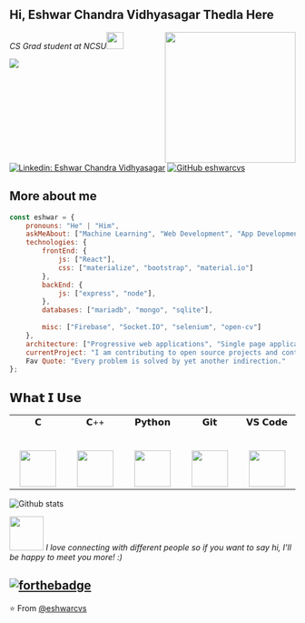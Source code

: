 <h2> Hi, Eshwar Chandra Vidhyasagar Thedla Here</h2>
<img align='right' src="https://media.giphy.com/media/M9gbBd9nbDrOTu1Mqx/giphy.gif" width="230">
<p><em>CS Grad student at NCSU<img src="https://media.giphy.com/media/WUlplcMpOCEmTGBtBW/giphy.gif" width="30"> 
</em></p>

[![](https://img.shields.io/badge/Gmail-thedlaeshwar@gmail.com-red)](mailto:thedlaeshwar@gmail.com)
[![Linkedin: Eshwar Chandra Vidhyasagar](https://img.shields.io/badge/-eshwar-blue?style=flat-square&logo=Linkedin&logoColor=white&link=https://www.linkedin.com/in/eshwarchandravidhyasagar/)](https://www.linkedin.com/in/eshwarchandravidhyasagar/)
[![GitHub eshwarcvs](https://img.shields.io/github/followers/eshwarcvs?label=follow&style=social)](https://github.com/EshwarCVS)

## More about me  

```javascript
const eshwar = {
    pronouns: "He" | "Him",
    askMeAbout: ["Machine Learning", "Web Development", "App Development"],
    technologies: {
        frontEnd: {
            js: ["React"],
            css: ["materialize", "bootstrap", "material.io"]
        },
        backEnd: {
            js: ["express", "node"],
        },
        databases: ["mariadb", "mongo", "sqlite"],
        
        misc: ["Firebase", "Socket.IO", "selenium", "open-cv"]
    },
    architecture: ["Progressive web applications", "Single page applications"],
    currentProject: "I am contributing to open source projects and continuously committing the code to Amazon codebase",
    Fav Quote: "Every problem is solved by yet another indirection."
};
```

## 𝗪𝗵𝗮𝘁 𝗜 𝗨𝘀𝗲

<table>
  <tbody>
    <tr valign="top">
      <td width="15%" align="center">
        <span>𝗖</span><br><br><br>
        <img height="64px" src="https://cdn.svgporn.com/logos/c.svg">
      </td>
      <td width="15%" align="center">
        <span>𝗖++</span><br><br><br>
        <img height="64px" src="https://cdn.svgporn.com/logos/c-plusplus.svg">
      </td>
      <td width="15%" align="center">
        <span>𝗣𝘆𝘁𝗵𝗼𝗻</span><br><br><br>
        <img height="64px" src="https://cdn.svgporn.com/logos/python.svg">
      <td width="15%" align="center">
        <span>𝗚𝗶𝘁</span><br><br><br>
        <img height="64px" src="https://cdn.svgporn.com/logos/java.svg">
      </td>
      <td width="15%" align="center">
        <span>𝗩𝗦 𝗖𝗼𝗱𝗲</span><br><br><br>
        <img height="64px" src="https://cdn.svgporn.com/logos/spring.svg">
      </td>
    </tr>
  </tbody>
</table>

![Github stats](https://github-readme-stats.vercel.app/api?username=eshwarcvs&show_icons=true&hide_border=true)

<img src="https://media.giphy.com/media/LnQjpWaON8nhr21vNW/giphy.gif" width="60"> <em>I love connecting with different people so if you want to say hi, I'll be happy to meet you more! :)</em>


[![forthebadge](https://forthebadge.com/images/badges/built-with-love.svg)](https://forthebadge.com)
---
⭐️ From [@eshwarcvs](https://github.com/eshwarcvs)
